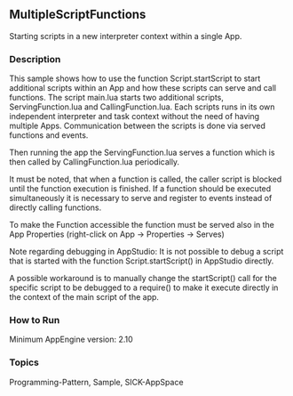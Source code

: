 ## MultipleScriptFunctions
Starting scripts in a new interpreter context within a single App.

### Description
This sample shows how to use the function Script.startScript to start additional scripts within an App and how these scripts can serve and call functions.
The script main.lua starts two additional scripts, ServingFunction.lua and CallingFunction.lua. Each scripts runs in its own independent interpreter and
task context without the need of having multiple Apps. Communication between the scripts is done via served functions and events. 

Then running the app the ServingFunction.lua serves a function which is then called by CallingFunction.lua
periodically.

It must be noted, that when a function is called, the caller script is
blocked until the function execution is finished. If a function should be executed
simultaneously  it is necessary to serve and register to events instead of directly
calling functions.

To make the Function accessible the function must be served also
in the App Properties (right-click on App -> Properties -> Serves)

Note regarding debugging in AppStudio:
It is not possible to debug a script that is started with
the function Script.startScript() in AppStudio directly.

A possible workaround is to manually change the startScript() call for the
specific script to be debugged to a require() to make it execute
directly in the context of the main script of the app.

### How to Run
Minimum AppEngine version: 2.10

### Topics
Programming-Pattern, Sample, SICK-AppSpace



